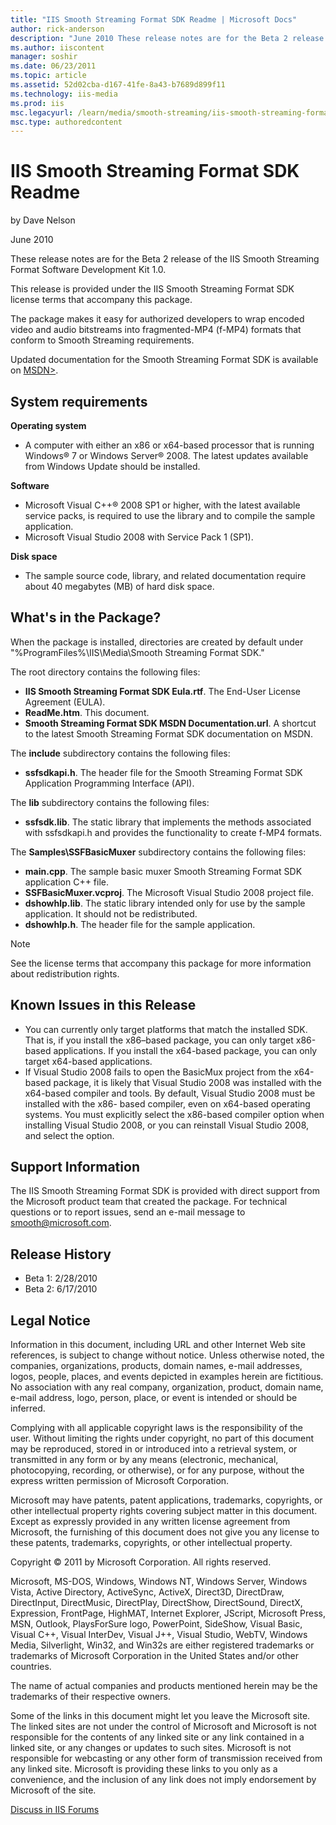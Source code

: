 ```yaml
---
title: "IIS Smooth Streaming Format SDK Readme | Microsoft Docs"
author: rick-anderson
description: "June 2010 These release notes are for the Beta 2 release of the IIS Smooth Streaming Format Software Development Kit 1.0. This release is provided under the..."
ms.author: iiscontent
manager: soshir
ms.date: 06/23/2011
ms.topic: article
ms.assetid: 52d02cba-d167-41fe-8a43-b7689d899f11
ms.technology: iis-media
ms.prod: iis
msc.legacyurl: /learn/media/smooth-streaming/iis-smooth-streaming-format-sdk-readme
msc.type: authoredcontent
---
```

IIS Smooth Streaming Format SDK Readme
====================
by Dave Nelson

June 2010

These release notes are for the Beta 2 release of the IIS Smooth Streaming Format Software Development Kit 1.0.

This release is provided under the IIS Smooth Streaming Format SDK license terms that accompany this package.

The package makes it easy for authorized developers to wrap encoded video and audio bitstreams into fragmented-MP4 (f-MP4) formats that conform to Smooth Streaming requirements.

Updated documentation for the Smooth Streaming Format SDK is available on [MSDN>](https://go.microsoft.com/fwlink/?LinkID=183331).

<a id="requirements"></a>

## System requirements

**Operating system**

- A computer with either an x86 or x64-based processor that is running Windows® 7 or Windows Server® 2008. The latest updates available from Windows Update should be installed.

**Software**

- Microsoft Visual C++® 2008 SP1 or higher, with the latest available service packs, is required to use the library and to compile the sample application.
- Microsoft Visual Studio 2008 with Service Pack 1 (SP1).

**Disk space**

- The sample source code, library, and related documentation require about 40 megabytes (MB) of hard disk space.

<a id="package"></a>

## What's in the Package?

When the package is installed, directories are created by default under "%ProgramFiles%\IIS\Media\Smooth Streaming Format SDK."

The root directory contains the following files:

- **IIS Smooth Streaming Format SDK Eula.rtf**. The End-User License Agreement (EULA).
- **ReadMe.htm**. This document.
- **Smooth Streaming Format SDK MSDN Documentation.url**. A shortcut to the latest Smooth Streaming Format SDK documentation on MSDN.

The **include** subdirectory contains the following files:

- **ssfsdkapi.h**. The header file for the Smooth Streaming Format SDK Application Programming Interface (API).

The **lib** subdirectory contains the following files:

- **ssfsdk.lib**. The static library that implements the methods associated with ssfsdkapi.h and provides the functionality to create f-MP4 formats.

The **Samples\SSFBasicMuxer** subdirectory contains the following files:

- **main.cpp**. The sample basic muxer Smooth Streaming Format SDK application C++ file.
- **SSFBasicMuxer.vcproj**. The Microsoft Visual Studio 2008 project file.
- **dshowhlp.lib**. The static library intended only for use by the sample application. It should not be redistributed.
- **dshowhlp.h**. The header file for the sample application.

> [!NOTE]
>  
> 
> See the license terms that accompany this package for more information about redistribution rights.


<a id="issues"></a>

## Known Issues in this Release

- You can currently only target platforms that match the installed SDK. That is, if you install the x86–based package, you can only target x86-based applications. If you install the x64-based package, you can only target x64-based applications.
- If Visual Studio 2008 fails to open the BasicMux project from the x64-based package, it is likely that Visual Studio 2008 was installed with the x64-based compiler and tools. By default, Visual Studio 2008 must be installed with the x86- based compiler, even on x64-based operating systems. You must explicitly select the x86-based compiler option when installing Visual Studio 2008, or you can reinstall Visual Studio 2008, and select the option.

<a id="support"></a>

## Support Information

The IIS Smooth Streaming Format SDK is provided with direct support from the Microsoft product team that created the package. For technical questions or to report issues, send an e-mail message to [smooth@microsoft.com](mailto:smooth@microsoft.com).

<a id="history"></a>

## Release History

- Beta 1: 2/28/2010
- Beta 2: 6/17/2010

<a id="legal"></a>

## Legal Notice

Information in this document, including URL and other Internet Web site references, is subject to change without notice. Unless otherwise noted, the companies, organizations, products, domain names, e-mail addresses, logos, people, places, and events depicted in examples herein are fictitious. No association with any real company, organization, product, domain name, e-mail address, logo, person, place, or event is intended or should be inferred.

Complying with all applicable copyright laws is the responsibility of the user. Without limiting the rights under copyright, no part of this document may be reproduced, stored in or introduced into a retrieval system, or transmitted in any form or by any means (electronic, mechanical, photocopying, recording, or otherwise), or for any purpose, without the express written permission of Microsoft Corporation.

Microsoft may have patents, patent applications, trademarks, copyrights, or other intellectual property rights covering subject matter in this document. Except as expressly provided in any written license agreement from Microsoft, the furnishing of this document does not give you any license to these patents, trademarks, copyrights, or other intellectual property.

Copyright © 2011 by Microsoft Corporation. All rights reserved.

Microsoft, MS-DOS, Windows, Windows NT, Windows Server, Windows Vista, Active Directory, ActiveSync, ActiveX, Direct3D, DirectDraw, DirectInput, DirectMusic, DirectPlay, DirectShow, DirectSound, DirectX, Expression, FrontPage, HighMAT, Internet Explorer, JScript, Microsoft Press, MSN, Outlook, PlaysForSure logo, PowerPoint, SideShow, Visual Basic, Visual C++, Visual InterDev, Visual J++, Visual Studio, WebTV, Windows Media, Silverlight, Win32, and Win32s are either registered trademarks or trademarks of Microsoft Corporation in the United States and/or other countries.

The name of actual companies and products mentioned herein may be the trademarks of their respective owners.

Some of the links in this document might let you leave the Microsoft site. The linked sites are not under the control of Microsoft and Microsoft is not responsible for the contents of any linked site or any link contained in a linked site, or any changes or updates to such sites. Microsoft is not responsible for webcasting or any other form of transmission received from any linked site. Microsoft is providing these links to you only as a convenience, and the inclusion of any link does not imply endorsement by Microsoft of the site.
  
  
[Discuss in IIS Forums](https://forums.iis.net/1145.aspx)